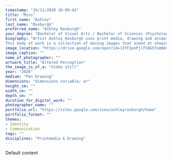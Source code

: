 ```yaml
---
timestamp: "18/11/2020 16:09:42"
title: "Miss"
first_name: "Ashley"
last_name: "Roxburgh"
preferred_name: "Ashley Roxburgh"
your_degree: "Bachelor of Visual Arts / Bachelor of Sciences (Psychology)"
biography: "Artist Ashley Roxburgh uses print media, drawing and animation to explore psychology and lived experiences of psychological disorders. This interest comes though studying a double degree in both visual arts and psychology. 
This body of work is a collection of moving images that aimed at showing what it’s like to live with the psychological disorder, Visual Neglect. Visual Neglect occurs when the patient has suffered from a lesion in the brain resulting in an inability to perceive and encode half of their visual world. In order to mimic this phenomenon, I have taken everyday activities and blacked out half of the images to visually conceptualize what it would be like to live like this. The use of repetition and changing composition explore the differences in perception of reality for those with visual neglect. Blacking out different sections of the images and inclusion of 3D models represent the differences between individuals and their processing impairments."
image_location: "https://drive.google.com/open?id=13fF2pnPjlfS8G5TomBAsc6tqjZCSoU0F"
image_caption: ""
name_of_photographer: ""
artwork_title: "Altered Perception"
the_image_is_of_a: "Video still"
year: "2020"
medium: "Pen Drawing"
dimensions: "dimensions variable; or"
height_cm: ""
width_cm: ""
depth_cm: ""
duration_for_digital_work: ""
photographer_name: ""
portfolio_url: "https://sites.google.com/view/ashleyroxburgh/home"
portfolio_format: ""
themes:
- Identity
- Communication
tags: ""
disciplines: "Printmedia & Drawing"
---
```


Default content